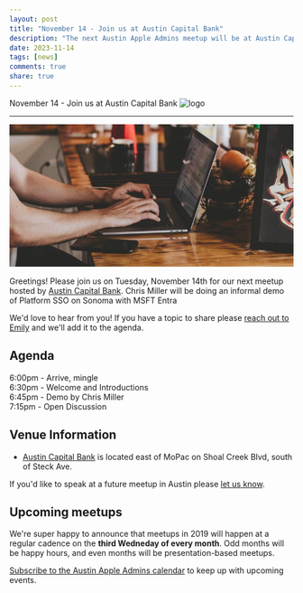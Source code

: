 ```yaml
---
layout: post
title: "November 14 - Join us at Austin Capital Bank"
description: "The next Austin Apple Admins meetup will be at Austin Capital Bank offices."
date: 2023-11-14
tags: [news]
comments: true
share: true
---
```


November 14 - Join us at Austin Capital Bank
![logo](https://github.com/BoscoATX/austinappleadmins-site/assets/33436259/45edbde7-2384-43a6-86e0-1e2b9ee0c4ea)

---

<div align="center"><img src="/assets/images/october-2019-homedepot.jpg" /></div>

Greetings! Please join us on Tuesday, November 14th for our next meetup hosted by [Austin Capital Bank](https://maps.app.goo.gl/2R7qZ1MKd7pWsyzM8). Chris Miller will be doing an informal demo of Platform SSO on Sonoma with MSFT Entra 

We'd love to hear from you! If you have a topic to share please <a href="mailto:emily@austinappleadmins.org">reach out to Emily</a> and we'll add it to the agenda.

## Agenda

6:00pm - Arrive, mingle <br />6:30pm - Welcome and Introductions<br /> 6:45pm - Demo by Chris Miller<br /> 7:15pm - Open Discussion

## Venue Information

- [Austin Capital Bank](https://maps.app.goo.gl/2R7qZ1MKd7pWsyzM8) is located east of MoPac on Shoal Creek Blvd, south of Steck Ave.


If you'd like to speak at a future meetup in Austin please [let us know](https://goo.gl/forms/SlplkdmkkyKpG7982).

## Upcoming meetups

We're super happy to announce that meetups in 2019 will happen at a regular cadence on the **third Wedneday of every month**. Odd months will be happy hours, and even months will be presentation-based meetups.

[Subscribe to the Austin Apple Admins calendar](https://goo.gl/2TUFjl) to keep up with upcoming events.
